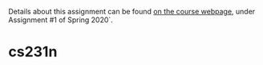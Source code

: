 Details about this assignment can be found [on the course webpage](http://cs231n.github.io/), under Assignment #1 of Spring 2020`.
# cs231n
